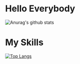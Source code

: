 # Hello Everybody

![Anurag's github stats](https://github-readme-stats.vercel.app/api?username=Faresapn&show_icons=true&theme=radical)

# My Skills

[![Top Langs](https://github-readme-stats.vercel.app/api/top-langs/?username=faresapn&layout=compact)](https://github.com/faresapn/github-readme-stats)
